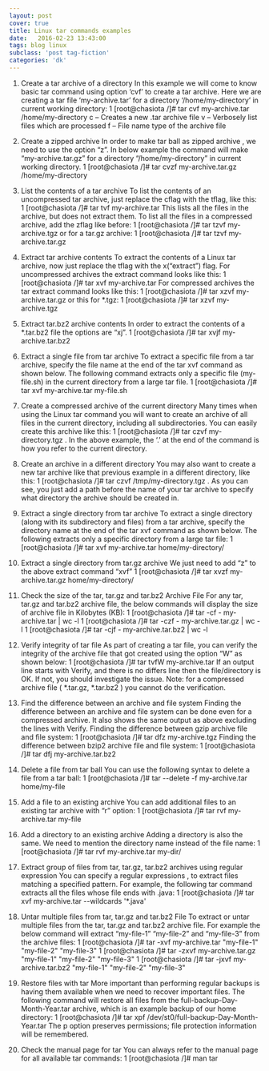 ```yaml
---
layout: post
cover: true
title: Linux tar commands examples
date:   2016-02-23 13:43:00
tags: blog linux
subclass: 'post tag-fiction'
categories: 'dk'
---
```


1. Create a tar archive of a directory
In this example we will come to know basic tar command using option ‘cvf’ to create a tar archive.
Here we are creating a tar file ‘my-archive.tar’ for a directory ‘/home/my-directory’ in current working directory:
1
[root@chasiota /]# tar cvf my-archive.tar /home/my-directory
c – Creates a new .tar archive file
v – Verbosely list files which are processed
f – File name type of the archive file

2. Create a zipped archive
In order to make tar ball as zipped archive , we need to use the option “z”.
In below example the command will make “my-archive.tar.gz” for a directory “/home/my-directory” in current working directory.
1
[root@chasiota /]# tar cvzf my-archive.tar.gz /home/my-directory

3. List the contents of a tar archive
To list the contents of an uncompressed tar archive, just replace the cflag with the tflag, like this:
1
[root@chasiota /]# tar tvf my-archive.tar
This lists all the files in the archive, but does not extract them.
To list all the files in a compressed archive, add the zflag like before:
1
[root@chasiota /]# tar tzvf my-archive.tgz
or for a tar.gz archive:
1
[root@chasiota /]# tar tzvf my-archive.tar.gz

4. Extract tar archive contents
To extract the contents of a Linux tar archive, now just replace the tflag with the x(“extract”) flag. For uncompressed archives the extract command looks like this:
1
[root@chasiota /]# tar xvf my-archive.tar
For compressed archives the tar extract command looks like this:
1
[root@chasiota /]# tar xzvf my-archive.tar.gz
or this for *.tgz:
1
[root@chasiota /]# tar xzvf my-archive.tgz

5. Extract tar.bz2 archive contents
In order to extract the contents of a *.tar.bz2 file the options are “xj”.
1
[root@chasiota /]# tar xvjf my-archive.tar.bz2

6. Extract a single file from tar archive
To extract a specific file from a tar archive, specify the file name at the end of the tar xvf command as shown below. The following command extracts only a specific file (my-file.sh) in the current directory from a large tar file.
1
[root@chasiota /]# tar xvf my-archive.tar my-file.sh
7. Create a compressed archive of the current directory
Many times when using the Linux tar command you will want to create an archive of all files in the current directory, including all subdirectories. You can easily create this archive like this:
1
[root@chasiota /]# tar czvf my-directory.tgz .
In the above example, the ‘.’ at the end of the command is how you refer to the current directory.
8. Create an archive in a different directory
You may also want to create a new tar archive like that previous example in a different directory, like this:
1
[root@chasiota /]# tar czvf /tmp/my-directory.tgz .
As you can see, you just add a path before the name of your tar archive to specify what directory the archive should be created in.
9. Extract a single directory from tar archive
To extract a single directory (along with its subdirectory and files) from a tar archive, specify the directory name at the end of the tar xvf command as shown below. The following extracts only a specific directory from a large tar file:
1
[root@chasiota /]# tar xvf my-archive.tar home/my-directory/

10. Extract a single directory from tar.gz archive
We just need to add “z” to the above extract command “xvf”
1
[root@chasiota /]# tar xvzf my-archive.tar.gz home/my-directory/

11. Check the size of the tar, tar.gz and tar.bz2 Archive File
For any tar, tar.gz and tar.bz2 archive file, the below commands will display the size of archive file in Kilobytes (KB):
1
[root@chasiota /]# tar -cf - my-archive.tar | wc -l
1
[root@chasiota /]# tar -czf - my-archive.tar.gz | wc -l
1
[root@chasiota /]# tar -cjf  - my-archive.tar.bz2 | wc -l

12. Verify integrity of tar file
As part of creating a tar file, you can verify the integrity of the archive file that got created using the option “W” as shown below:
1
[root@chasiota /]# tar tvfW my-archive.tar
If an output line starts with Verify, and there is no differs line then the file/directory is OK. If not, you should investigate the issue.
Note: for a compressed archive file ( *.tar.gz, *.tar.bz2 ) you cannot do the verification.

13. Find the difference between an archive and file system
Finding the difference between an archive and file system can be done even for a compressed archive. It also shows the same output as above excluding the lines with Verify.
Finding the difference between gzip archive file and file system:
1
[root@chasiota /]# tar dfz my-archive.tgz
Finding the difference between bzip2 archive file and file system:
1
[root@chasiota /]# tar dfj my-archive.tar.bz2

14. Delete a file from tar ball
You can use the following syntax to delete a file from a tar ball:
1
[root@chasiota /]# tar --delete -f my-archive.tar home/my-file

15. Add a file to an existing archive
You can add additional files to an existing tar archive with “r” option:
1
[root@chasiota /]# tar rvf my-archive.tar my-file

16. Add a directory to an existing archive
Adding a directory is also the same. We need to mention the directory name instead of the file name:
1
[root@chasiota /]# tar rvf my-archive.tar my-dir/

17. Extract group of files from tar, tar.gz, tar.bz2 archives using regular expression
You can specify a regular expressions , to extract files matching a specified pattern. For example, the following tar command extracts all the files whose file ends with .java:
1
[root@chasiota /]# tar xvf my-archive.tar  --wildcards '*.java'

18. Untar multiple files from tar, tar.gz and tar.bz2 File
To extract or untar multiple files from the tar, tar.gz and tar.bz2 archive file. For example the below command will extract “my-file-1” “my-file-2” and “my-file-3” from the archive files:
1
[root@chasiota /]# tar -xvf my-archive.tar "my-file-1" "my-file-2" "my-file-3"
1
[root@chasiota /]# tar -zxvf my-archive.tar.gz "my-file-1" "my-file-2" "my-file-3"
1
[root@chasiota /]# tar -jxvf my-archive.tar.bz2 "my-file-1" "my-file-2" "my-file-3"

19. Restore files with tar
More important than performing regular backups is having them available when we need to recover important files. The following command will restore all files from the full-backup-Day-Month-Year.tar archive, which is an example backup of our home directory:
1
[root@chasiota /]# tar xpf /dev/st0/full-backup-Day-Month-Year.tar
The p option preserves permissions; file protection information will be remembered.

20. Check the manual page for tar
You can always refer to the manual page for all available tar commands:
1
[root@chasiota /]# man tar
